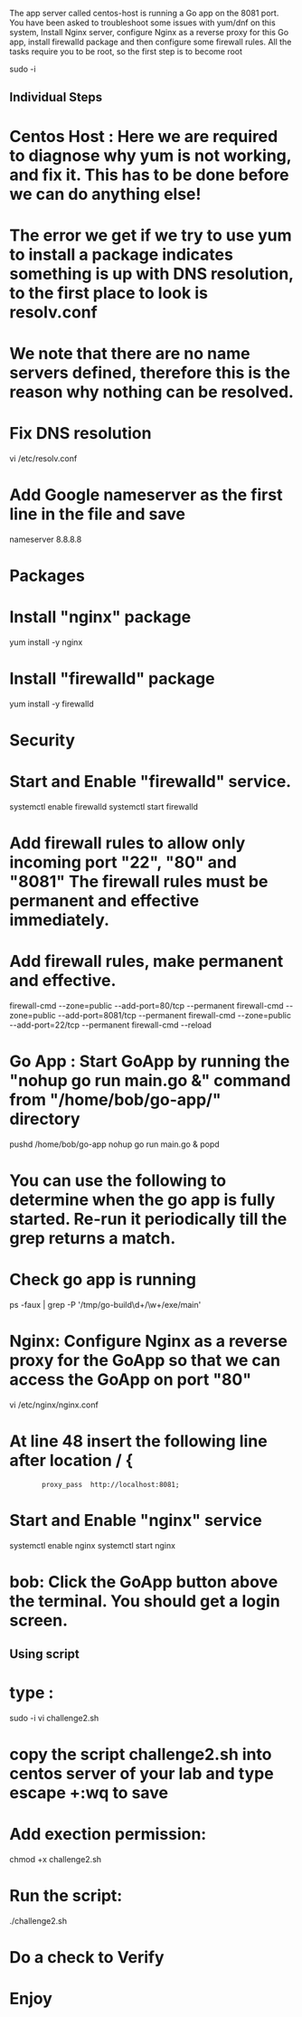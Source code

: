 The app server called centos-host is running a Go app on the 8081 port. You have been asked to troubleshoot some issues with yum/dnf on this system, Install Nginx server, configure Nginx as a reverse proxy for this Go app, install firewalld package and then configure some firewall rules.
All the tasks require you to be root, so the first step is to become root

sudo -i

## Individual Steps ##
# Centos Host : Here we are required to diagnose why yum is not working, and fix it. This has to be done before we can do anything else!
# The error we get if we try to use yum to install a package indicates something is up with DNS resolution, to the first place to look is resolv.conf
# We note that there are no name servers defined, therefore this is the reason why nothing can be resolved.
# Fix DNS resolution
vi /etc/resolv.conf
# Add Google nameserver as the first line in the file and save
nameserver 8.8.8.8

# Packages 
# Install "nginx" package
yum install -y nginx

# Install "firewalld" package
yum install -y firewalld

# Security
# Start and Enable "firewalld" service.
systemctl enable firewalld
systemctl start firewalld

# Add firewall rules to allow only incoming port "22", "80" and "8081" The firewall rules must be permanent and effective immediately.
# Add firewall rules, make permanent and effective.
firewall-cmd --zone=public --add-port=80/tcp --permanent
firewall-cmd --zone=public --add-port=8081/tcp --permanent
firewall-cmd --zone=public --add-port=22/tcp --permanent
firewall-cmd --reload

# Go App : Start GoApp by running the "nohup go run main.go &" command from "/home/bob/go-app/" directory
pushd /home/bob/go-app
nohup go run main.go &
popd

# You can use the following to determine when the go app is fully started. Re-run it periodically till the grep returns a match.
# Check go app is running
ps -faux | grep -P '/tmp/go-build\d+/\w+/exe/main'

# Nginx: Configure Nginx as a reverse proxy for the GoApp so that we can access the GoApp on port "80"
vi /etc/nginx/nginx.conf

# At line 48 insert the following line after location / {

            proxy_pass  http://localhost:8081;

# Start and Enable "nginx" service
systemctl enable nginx
systemctl start nginx

# bob: Click the GoApp button above the terminal. You should get a login screen.





##  Using script ##

# type :
sudo -i
vi challenge2.sh
# copy the script challenge2.sh into centos server of your lab and type escape +:wq  to save

# Add exection permission:
chmod +x challenge2.sh

# Run the script:
./challenge2.sh



# Do a check to Verify



# Enjoy
